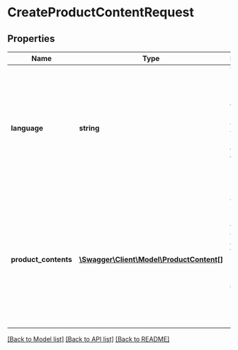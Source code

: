 # CreateProductContentRequest

## Properties
Name | Type | Description | Notes
------------ | ------------- | ------------- | -------------
**language** | **string** | The language to indicate the language of the supplied content. If you are selling to the Wallonian region, you should use &#x60;fr-BE&#x60;. | 
**product_contents** | [**\Swagger\Client\Model\ProductContent[]**](ProductContent.md) | A list of supplied products and their attributes. Attributes that are required for publishing products online will be mentioned in the data model. | 

[[Back to Model list]](../README.md#documentation-for-models) [[Back to API list]](../README.md#documentation-for-api-endpoints) [[Back to README]](../README.md)


